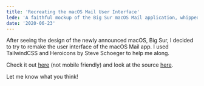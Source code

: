 ```yaml
---
title: 'Recreating the macOS Mail User Interface'
lede: 'A faithful mockup of the Big Sur macOS Mail application, whipped up in an evening using TailwindCSS'
date: '2020-06-23'
---
```


After seeing the design of the newly announced macOS, Big Sur, I decided to try to remake the user interface of the macOS Mail app. I used TailwindCSS and Heroicons by Steve Schoeger to help me along.

Check it out [here](https://big-sur-mail.vercel.app) (not mobile friendly) and look at the source [here](https://github.com/austincrim/quick-design-projects/tree/master/big-sur-mail).

Let me know what you think!
